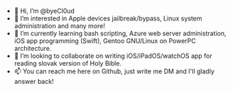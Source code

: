 - 👋 Hi, I’m @byeCl0ud
- 👀 I’m interested in Apple devices jailbreak/bypass, Linux system administration and many more!
- 🌱 I’m currently learning bash scripting, Azure web server administration, iOS app programming (Swift), Gentoo GNU/Linux on PowerPC architecture.
- 💞️ I’m looking to collaborate on writing iOS/iPadOS/watchOS app for reading slovak version of Holy Bible. 
- 📫 You can reach me here on Github, just write me DM and I'll gladly answer back!

<!---
byeCl0ud/byeCl0ud is a ✨ special ✨ repository because its `README.md` (this file) appears on your GitHub profile.
You can click the Preview link to take a look at your changes.
--->
